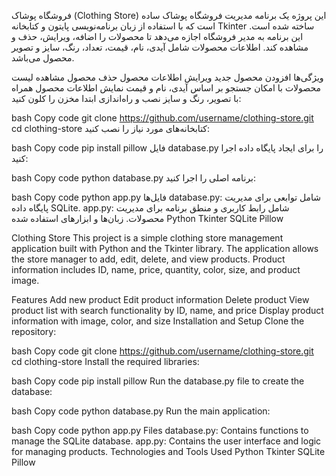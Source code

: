 فروشگاه پوشاک (Clothing Store)
این پروژه یک برنامه مدیریت فروشگاه پوشاک ساده است که با استفاده از زبان برنامه‌نویسی پایتون و کتابخانه Tkinter ساخته شده است. این برنامه به مدیر فروشگاه اجازه می‌دهد تا محصولات را اضافه، ویرایش، حذف و مشاهده کند. اطلاعات محصولات شامل آیدی، نام، قیمت، تعداد، رنگ، سایز و تصویر محصول می‌باشد.

ویژگی‌ها
افزودن محصول جدید
ویرایش اطلاعات محصول
حذف محصول
مشاهده لیست محصولات با امکان جستجو بر اساس آیدی، نام و قیمت
نمایش اطلاعات محصول همراه با تصویر، رنگ و سایز
نصب و راه‌اندازی
ابتدا مخزن را کلون کنید:

bash
Copy code
git clone https://github.com/username/clothing-store.git
cd clothing-store
کتابخانه‌های مورد نیاز را نصب کنید:

bash
Copy code
pip install pillow
فایل database.py را برای ایجاد پایگاه داده اجرا کنید:

bash
Copy code
python database.py
برنامه اصلی را اجرا کنید:

bash
Copy code
python app.py
فایل‌ها
database.py: شامل توابعی برای مدیریت پایگاه داده SQLite.
app.py: شامل رابط کاربری و منطق برنامه برای مدیریت محصولات.
زبان‌ها و ابزارهای استفاده شده
Python
Tkinter
SQLite
Pillow

Clothing Store
This project is a simple clothing store management application built with Python and the Tkinter library. The application allows the store manager to add, edit, delete, and view products. Product information includes ID, name, price, quantity, color, size, and product image.

Features
Add new product
Edit product information
Delete product
View product list with search functionality by ID, name, and price
Display product information with image, color, and size
Installation and Setup
Clone the repository:

bash
Copy code
git clone https://github.com/username/clothing-store.git
cd clothing-store
Install the required libraries:

bash
Copy code
pip install pillow
Run the database.py file to create the database:

bash
Copy code
python database.py
Run the main application:

bash
Copy code
python app.py
Files
database.py: Contains functions to manage the SQLite database.
app.py: Contains the user interface and logic for managing products.
Technologies and Tools Used
Python
Tkinter
SQLite
Pillow
